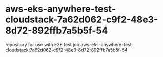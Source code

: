 # aws-eks-anywhere-test-cloudstack-7a62d062-c9f2-48e3-8d72-892ffb7a5b5f-54
repository for use with E2E test job aws-eks-anywhere-test-cloudstack:7a62d062-c9f2-48e3-8d72-892ffb7a5b5f-54
